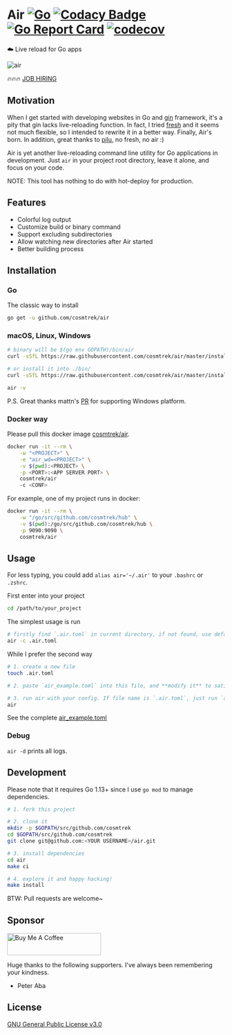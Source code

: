 # Air [![Go](https://github.com/cosmtrek/air/workflows/Go/badge.svg)](https://github.com/cosmtrek/air/actions?query=workflow%3AGo+branch%3Amaster) [![Codacy Badge](https://api.codacy.com/project/badge/Grade/4885b8dddaa540f9ae6fe850b4611b7b)](https://www.codacy.com/app/cosmtrek/air?utm_source=github.com&amp;utm_medium=referral&amp;utm_content=cosmtrek/air&amp;utm_campaign=Badge_Grade) [![Go Report Card](https://goreportcard.com/badge/github.com/cosmtrek/air)](https://goreportcard.com/report/github.com/cosmtrek/air) [![codecov](https://codecov.io/gh/cosmtrek/air/branch/master/graph/badge.svg)](https://codecov.io/gh/cosmtrek/air)

:cloud: Live reload for Go apps

![air](docs/air.png)

:fire::fire::fire: [JOB HIRING](https://github.com/cosmtrek/air/issues/59)

## Motivation

When I get started with developing websites in Go and [gin](https://github.com/gin-gonic/gin) framework, it's a pity
that gin lacks live-reloading function. In fact, I tried [fresh](https://github.com/pilu/fresh) and it seems not much
flexible, so I intended to rewrite it in a better way. Finally, Air's born.
In addition, great thanks to [pilu](https://github.com/pilu), no fresh, no air :)

Air is yet another live-reloading command line utility for Go applications in development. Just `air` in your project root directory, leave it alone,
and focus on your code.

NOTE: This tool has nothing to do with hot-deploy for production.

## Features

* Colorful log output
* Customize build or binary command
* Support excluding subdirectories
* Allow watching new directories after Air started
* Better building process

## Installation

### Go

The classic way to install

```bash
go get -u github.com/cosmtrek/air
```

### macOS, Linux, Windows

```bash
# binary will be $(go env GOPATH)/bin/air
curl -sSfL https://raw.githubusercontent.com/cosmtrek/air/master/install.sh | sh -s -- -b $(go env GOPATH)/bin

# or install it into ./bin/
curl -sSfL https://raw.githubusercontent.com/cosmtrek/air/master/install.sh | sh -s

air -v
```

P.S. Great thanks mattn's [PR](https://github.com/cosmtrek/air/pull/1) for supporting Windows platform.

### Docker way

Please pull this docker image [cosmtrek/air](https://hub.docker.com/r/cosmtrek/air).

```bash
docker run -it --rm \
    -w "<PROJECT>" \
    -e "air_wd=<PROJECT>" \
    -v $(pwd):<PROJECT> \
    -p <PORT>:<APP SERVER PORT> \
    cosmtrek/air
    -c <CONF>
```

For example, one of my project runs in docker:

```bash
docker run -it --rm \
    -w "/go/src/github.com/cosmtrek/hub" \
    -v $(pwd):/go/src/github.com/cosmtrek/hub \
    -p 9090:9090 \
    cosmtrek/air
```

## Usage

For less typing, you could add `alias air='~/.air'` to your `.bashrc` or `.zshrc`.

First enter into your project

```bash
cd /path/to/your_project
```

The simplest usage is run

```bash
# firstly find `.air.toml` in current directory, if not found, use defaults
air -c .air.toml
```

While I prefer the second way

```bash
# 1. create a new file
touch .air.toml

# 2. paste `air_example.toml` into this file, and **modify it** to satisfy your needs.

# 3. run air with your config. If file name is `.air.toml`, just run `air`.
air
```

See the complete [air_example.toml](air_example.toml)

### Debug

`air -d` prints all logs.

## Development

Please note that it requires Go 1.13+ since I use `go mod` to manage dependencies.

```bash
# 1. fork this project

# 2. clone it
mkdir -p $GOPATH/src/github.com/cosmtrek
cd $GOPATH/src/github.com/cosmtrek
git clone git@github.com:<YOUR USERNAME>/air.git

# 3. install dependencies
cd air
make ci

# 4. explore it and happy hacking!
make install
```

BTW: Pull requests are welcome~

## Sponsor

<a href="https://www.buymeacoffee.com/36lcNbW" target="_blank"><img src="https://cdn.buymeacoffee.com/buttons/default-orange.png" alt="Buy Me A Coffee" style="height: 51px !important;width: 217px !important;" ></a>

Huge thanks to the following supporters. I've always been remembering your kindness.

* Peter Aba

## License

[GNU General Public License v3.0](LICENSE)
